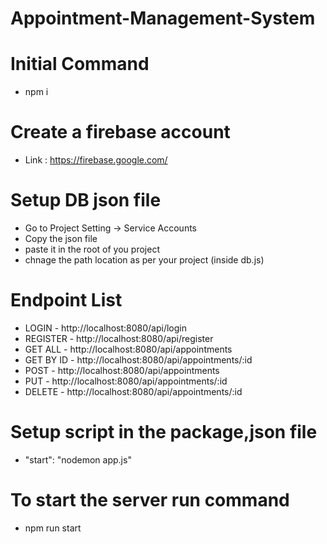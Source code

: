 # Appointment-Management-System

# Initial Command
  - npm i

# Create a firebase account 
   - Link : https://firebase.google.com/
 
# Setup DB json file
 - Go to Project Setting -> Service Accounts
 - Copy the json file
 - paste it in the root of you project
 - chnage the path location as per your project (inside db.js)

# Endpoint List
 - LOGIN - http://localhost:8080/api/login
 - REGISTER - http://localhost:8080/api/register
 - GET ALL  - http://localhost:8080/api/appointments
 - GET BY ID  - http://localhost:8080/api/appointments/:id
 - POST  - http://localhost:8080/api/appointments
 - PUT  - http://localhost:8080/api/appointments/:id
 - DELETE  - http://localhost:8080/api/appointments/:id

# Setup script in the package,json file
 - "start": "nodemon app.js"

# To start the server run command
 - npm run start

